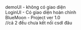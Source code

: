 demoUI - không có giao diện <br>
LoginUI - Có giao diện hoàn chỉnh <br>
BlueMoon - Project ver 1.0 <br>
//cả 2 đều chưa kết nối csdl đâu
